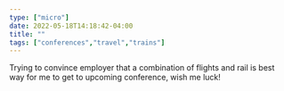 ```yaml
---
type: ["micro"]
date: 2022-05-18T14:18:42-04:00
title: ""
tags: ["conferences","travel","trains"]
---
```

Trying to convince employer that a combination of flights and rail is best way for me to get to upcoming conference, wish me luck!
